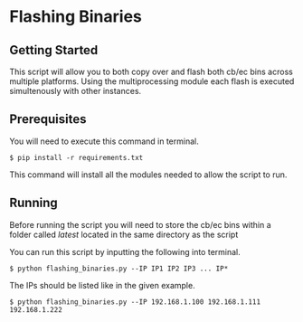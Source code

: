 
# Flashing Binaries


## Getting Started

This script will allow you to both copy over and flash both cb/ec bins 
across multiple platforms. Using the multiprocessing module each flash 
is executed simultenously with other instances. 

## Prerequisites

You will need to execute this command in terminal. 

```
$ pip install -r requirements.txt
```

This command will install all the modules needed to allow the script to run.

## Running

Before running the script you will need to store the cb/ec bins within 
a folder called _latest_ located in the same directory as the script

You can run this script by inputting the following into terminal.

```
$ python flashing_binaries.py --IP IP1 IP2 IP3 ... IP*
```

The IPs should be listed like in the given example.

```
$ python flashing_binaries.py --IP 192.168.1.100 192.168.1.111 192.168.1.222 
```






